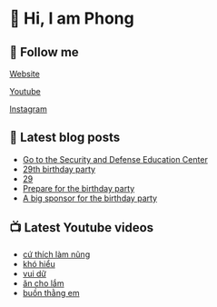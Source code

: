 # 👋 Hi, I am Phong

## 🔗 Follow me

[Website](https://phongever.xyz "Website")

[Youtube](https://www.youtube.com/@phongever "Youtube")

[Instagram](https://www.instagram.com/phongever "Instagram")

## 📝 Latest blog posts

<!-- BLOG-POST-LIST:START -->
- [Go to the Security and Defense Education Center](https://phongever.xyz/blog/go-to-the-security-and-defense-education-center/)
- [29th birthday party](https://phongever.xyz/blog/29th-birthday-party/)
- [29](https://phongever.xyz/blog/29/)
- [Prepare for the birthday party](https://phongever.xyz/blog/prepare-for-the-birthday-party/)
- [A big sponsor for the birthday party](https://phongever.xyz/blog/a-big-sponsor-for-the-birthday-party/)
<!-- BLOG-POST-LIST:END -->

## 📺 Latest Youtube videos

<!-- YOUTUBE-VIDEO-LIST:START -->
- [cứ thích làm nũng](https://www.youtube.com/shorts/d-rM-_kAVNY)
- [khó hiểu](https://www.youtube.com/shorts/cVWOTzP2ciw)
- [vui dữ](https://www.youtube.com/shorts/MpVXnCXpMEs)
- [ăn cho lắm](https://www.youtube.com/shorts/a-Q9d3phA6k)
- [buồn thằng em](https://www.youtube.com/shorts/vWiprWpVagk)
<!-- YOUTUBE-VIDEO-LIST:END -->
